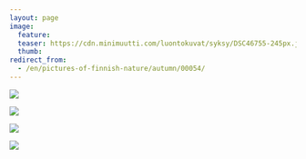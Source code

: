 ```yaml
---
layout: page
image:
  feature:
  teaser: https://cdn.minimuutti.com/luontokuvat/syksy/DSC46755-245px.jpg
  thumb:
redirect_from:
  - /en/pictures-of-finnish-nature/autumn/00054/
---
```


![](https://cdn.minimuutti.com/luontokuvat/syksy/DSC46704-800px.jpg)

![](https://cdn.minimuutti.com/luontokuvat/syksy/DSC46755-800px.jpg)

![](https://cdn.minimuutti.com/luontokuvat/syksy/DSC46752-800px.jpg)

![](https://cdn.minimuutti.com/luontokuvat/syksy/DSC46780-800px.jpg)

